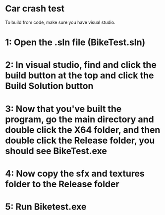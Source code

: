 # Car crash test
To build from code, make sure you have visual studio.

  # 1: Open the .sln file (BikeTest.sln)
  
  # 2: In visual studio, find and click the build button at the top and click the Build Solution button
  
  # 3: Now that you've built the program, go the main directory and double click the X64 folder, and then double click the Release folder, you should see BikeTest.exe
  
  # 4: Now copy the sfx and textures folder to the Release folder
  
  # 5: Run Biketest.exe
